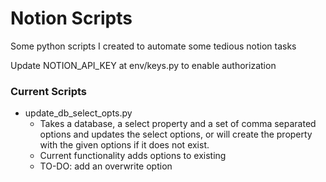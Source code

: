 # Notion Scripts
Some python scripts I created to automate some tedious notion tasks

Update NOTION_API_KEY at env/keys.py to enable authorization

### Current Scripts
- update_db_select_opts.py
  - Takes a database, a select property and a set of comma separated options and updates the select options, or will create the property with the given options if it does not exist.
  - Current functionality adds options to existing
  - TO-DO: add an overwrite option